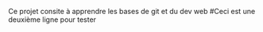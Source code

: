 Ce projet consite à apprendre les bases de git et du dev web
#Ceci est une deuxième ligne pour tester
